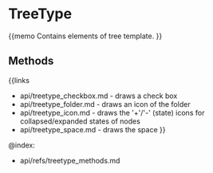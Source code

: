 TreeType 
=============


{{memo Contains elements of tree template. }}


Methods
-------

{{links
- api/treetype_checkbox.md - draws a check box
- api/treetype_folder.md - draws an icon of the folder
- api/treetype_icon.md - draws the '+'/'-' (state) icons for collapsed/expanded states of nodes
- api/treetype_space.md - draws the space
}}




@index:
- api/refs/treetype_methods.md

